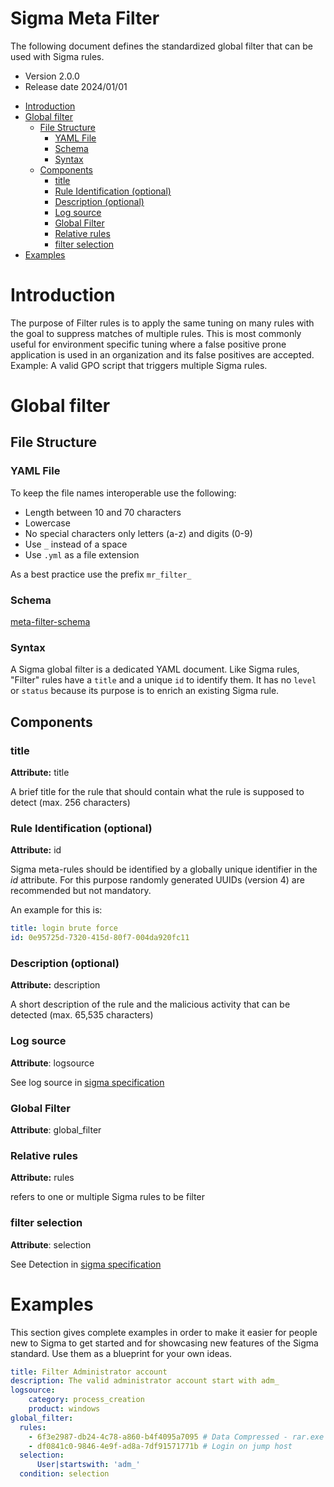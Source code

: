 # Sigma Meta Filter <!-- omit in toc -->

The following document defines the standardized global filter that can be used with Sigma rules.

* Version 2.0.0
* Release date 2024/01/01

- [Introduction](#introduction)
- [Global filter](#global-filter)
  - [File Structure](#file-structure)
    - [YAML File](#yaml-file)
    - [Schema](#schema)
    - [Syntax](#syntax)
  - [Components](#components)
    - [title](#title)
    - [Rule Identification  (optional)](#rule-identification--optional)
    - [Description (optional)](#description-optional)
    - [Log source](#log-source)
    - [Global Filter](#global-filter-1)
    - [Relative rules](#relative-rules)
    - [filter selection](#filter-selection)
- [Examples](#examples)


# Introduction

The purpose of Filter rules is to apply the same tuning on many rules with the goal to suppress matches of multiple rules. This is most commonly useful for environment specific tuning where a false positive prone application is used in an organization and its false positives are accepted.
Example: A valid GPO script that triggers multiple Sigma rules.

# Global filter
## File Structure

### YAML File

To keep the file names interoperable use the following:

- Length between 10 and 70 characters
- Lowercase
- No special characters only letters (a-z) and digits (0-9)
- Use `_` instead of a space
- Use `.yml` as a file extension

As a best practice use the prefix `mr_filter_`


### Schema

[meta-filter-schema](/schema/meta-filter-schema.json)


### Syntax

A Sigma global filter is a dedicated YAML document.
Like Sigma rules, "Filter" rules have a `title` and a unique `id` to identify them.
It has no `level` or `status` because its purpose is to enrich an existing Sigma rule.


## Components

### title

**Attribute:** title

A brief title for the rule that should contain what the rule is supposed to detect (max. 256 characters)

### Rule Identification  (optional)

**Attribute:** id

Sigma meta-rules should be identified by a globally unique identifier in the *id* attribute.
For this purpose randomly generated UUIDs (version 4) are recommended but not mandatory.

An example for this is:

```yml
title: login brute force
id: 0e95725d-7320-415d-80f7-004da920fc11
```

### Description (optional)

**Attribute:** description

A short description of the rule and the malicious activity that can be detected (max. 65,535 characters)

### Log source

**Attribute**: logsource

See log source in [sigma specification](Sigma_specification.md)


### Global Filter

**Attribute**: global_filter


### Relative rules

**Attribute:** rules

refers to one or multiple Sigma rules to be filter


### filter selection

**Attribute**: selection

See Detection in [sigma specification](Sigma_specification.md)

# Examples

This section gives complete examples in order to make it easier for people new to Sigma to get started and for showcasing new features of the Sigma standard. Use them as a blueprint for your own ideas.

```yaml
title: Filter Administrator account
description: The valid administrator account start with adm_
logsource:
    category: process_creation
    product: windows
global_filter:
  rules:
    - 6f3e2987-db24-4c78-a860-b4f4095a7095 # Data Compressed - rar.exe
    - df0841c0-9846-4e9f-ad8a-7df91571771b # Login on jump host
  selection:
      User|startswith: 'adm_'
  condition: selection
```

